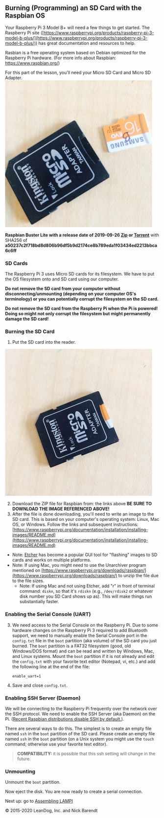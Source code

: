## Burning (Programming) an SD Card with the Raspbian OS

Your Raspberry Pi 3 Model B+ will need a few things to get started. The Raspberry Pi site ([https://www.raspberrypi.org/products/raspberry-pi-3-model-b-plus/](https://www.raspberrypi.org/products/raspberry-pi-3-model-b-plus/)) has great documentation and resources to help.

Rasbian is a free operating system based on Debian optimized for the Raspberry Pi hardware. (For more info about Raspbian: https://www.raspbian.org/)

For this part of the lesson, you'll need your Micro SD Card and Micro SD Adapter. ![SDCard and Reader](Images/SD_card_and_reader.jpg) 


**Raspbian Buster Lite with a release date of 2019-09-26 [Zip](https://downloads.raspberrypi.org/raspbian_lite/images/raspbian_lite-2019-09-30/2019-09-26-raspbian-buster-lite.zip) or [Torrent](https://downloads.raspberrypi.org/raspbian_lite/images/raspbian_lite-2019-09-30/2019-09-26-raspbian-buster-lite.zip.torrent)**
with SHA256 of **a50237c2f718bd8d806b96df5b9d2174ce8b789eda1f03434ed2213bbca6c6ff**


### SD Cards

The Raspberry Pi 3 uses Micro SD cards for its filesystem.  We have to put the OS filesystem onto and SD card using our computer.

**Do not remove the SD card from your computer without disconnecting/unmounting (depending on your computer OS's terminology) or you can potentially corrupt the filesystem on the SD card.**

**Do not remove the SD card from the Raspberry Pi when the Pi is powered!  Doing so might not only corrupt the filesystem but might permanently damage the SD card!**

### Burning the SD Card

1. Put the SD card into the reader. 

![SDCard in Reader](Images/SD_card_in_reader.jpg)

2. Download the ZIP file for Raspbian from: the links above **BE SURE TO DOWNLOAD THE IMAGE REFERENCED ABOVE!**
3. After the file is done downloading, you'll need to write an image to the SD card. This is based on your computer's operating system: Linux, Mac OS, or Windows. Follow the links and subsequent instructions: [https://www.raspberrypi.org/documentation/installation/installing-images/README.md](https://www.raspberrypi.org/documentation/installation/installing-images/README.md)
  * Note: [Etcher](https://www.balena.io/etcher/) has become a popular GUI tool for "flashing" images to SD cards and works on multiple platforms.
  * Note: If using Mac, you might need to use the Unarchiver program mentioned on [https://www.raspberrypi.org/downloads/raspbian/](https://www.raspberrypi.org/downloads/raspbian/) to unzip the file due to the file sizes.
	* Note: If using Mac and not using Etcher, add "r" in front of terminal command: `diskn`, so that it's `rdiskn` (e.g., `/dev/rdisk2` or whatever disk number you SD Card shows up as). This will make things run substantially faster. 

### Enabling the Serial Console (UART)

3. We need access to the Serial Console on the Raspberry Pi.  Due to some hardware changes on the Raspberry Pi 3 required to add Bluetooth support, we need to manually enable the Serial Console port in the `config.txt` file in the `boot` partition (aka volume) of the SD card you just burned.  The `boot` partition is a FAT32 filesystem (good, old Windows/DOS format) and can be read and written by Windows, Mac, and Linux systems.  Mount the `boot` partition if it is not already and edit the `config.txt` with your favorite text editor (Notepad, vi, etc.) and add the following line at the end of the file:

    ```
    enable_uart=1
    ```

4. Save and close ```config.txt```.

### Enabling SSH Server (Daemon)

We will be connecting to the Raspberry Pi frequently over the network over the SSH protocol.  We need to enable the SSH Server (aka Daemon) on the Pi.  ([Recent Raspbian distributions disable SSH by default.](https://www.raspberrypi.org/documentation/remote-access/ssh/)).  

There are several ways to do this.  The simplest is to create an empty file named `ssh` in the `boot` partition of the SD card.  Please create an empty file named `ssh` in the `boot` partition (on a Unix system you might use the `touch` command; otherwise use your favorite text editor).

> **COMPATIBILITY:** it is possible that this ssh setting will change in the future.

###  Unmounting

Unmount the ```boot``` partition.

Now eject the disk. You are now ready to create a serial connection. 	

Next up: go to [Assembling LAMPI](../01.2_Assemble_LAMPI/README.md)

&copy; 2015-2020 LeanDog, Inc. and Nick Barendt
